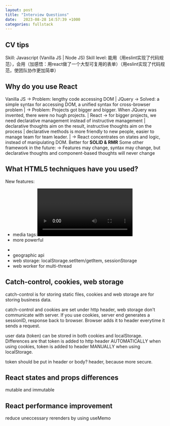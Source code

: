 ```yaml
---
layout: post
title: "Interview Questions"
date:   2023-08-28 14:57:39 +1000
categories: fullstack
---
```


## CV tips

Skill: Javascript (Vanilla JS | Node JS)
Skill level: 能用（用eslint实现了代码规范），会用（加感悟：用react做了一个大型可复用的表单）（用eslint实现了代码规范，使团队协作更加简单）

## Why do you use React

Vanilla JS -> Problem: lengthy code accessing DOM
|
JQuery -> Solved: a simple syntax for accessing DOM, a unified syntax for cross-browser problem
|      -> Problem: Projects got bigger and bigger. When JQuery was invented, there were no hugh projects.
|
React -> for bigger projects, we need declarative management instead of instructive management
|         declarative thoughts aim on the result, instructive thoughts aim on the process
|         declarative methods is more friendly to new people, easier to manage team for team leader.
|      -> React concentrates on states and logic, instead of manipulating DOM. Better for **SOLID & RMR**
Some other framework in the future:
       -> Features may change, syntax may change, but declarative thoughts and component-based thoughts will never change



## What HTML5 techniques have you used?

New features:
- media tags:<autio><video>
- more powerful <form>
- <canvas>
- geographic api
- web storage: localStorage.setItem/getItem, sessionStorage
- web worker for multi-thread

## Catch-control, cookies, web storage

catch-control is for storing static files,
cookies and web storage are for storing business data.

catch-control and cookies are set under http header,
web storage don't communicate with server.
If you use cookies, server end generates a sessionID, response back to browser. Browser adds it to header everytime it sends a request. 

user data (token) can be stored in both cookies and localStorage. Differences are that token is added to http header AUTOMATICALLY when using cookies, token is added to header MANUALLY when using localStorage. 

token should be put in header or body? header, because more secure.

## React states and props differences

mutable and immutable

## React performance improvement

reduce uneccessary rerenders by using useMemo